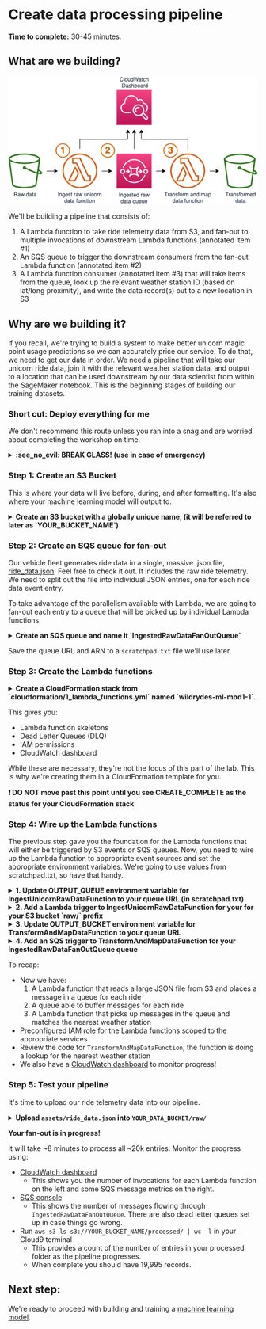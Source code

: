 # Create data processing pipeline

**Time to complete:** 30-45 minutes.

## What are we building?
![Architecture diagram](assets/WildRydesML_1.png)

We'll be building a pipeline that consists of:

1. A Lambda function to take ride telemetry data from S3, and fan-out to multiple invocations of downstream Lambda functions (annotated item #1)
1. An SQS queue to trigger the downstream consumers from the fan-out Lambda function (annotated item #2)
1. A Lambda function consumer (annotated item #3) that will take items from the queue, look up the relevant weather station ID (based on lat/long proximity), and write the data record(s) out to a new location in S3

## Why are we building it?
If you recall, we're trying to build a system to make better unicorn magic point usage predictions so we can accurately price our service.  To do that, we need to get our data in order.  We need a pipeline that will take our unicorn ride data, join it with the relevant weather station data, and output to a location that can be used downstream by our data scientist from within the SageMaker notebook.  This is the beginning stages of building our training datasets.

### Short cut: Deploy everything for me

We don't recommend this route unless you ran into a snag and are worried about completing the workshop on time.

<details>
<summary><strong>:see_no_evil: BREAK GLASS! (use in case of emergency)</strong></summary><p>

1. Navigate to your Cloud9 environment
1. Run the following commands to create your resources:
    ```
    cd ~/environment/aws-serverless-workshops/MachineLearning/1_DataProcessing
    aws cloudformation create-stack \
    --stack-name wildrydes-ml-mod1-1 \
    --capabilities CAPABILITY_NAMED_IAM \
    --template-body file://cloudformation/99_complete.yml
    ```
1. Run the following command until you get `CREATE_COMPLETE` in the output:
    ```
    aws cloudformation describe-stacks \
    --stack-name wildrydes-ml-mod1-1 \
    --query 'Stacks[0].StackStatus' \
    --output text
    ```
1. In your Cloud9 terminal, run the following code:

    ```
    # Run this command to upload the ride data
    aws s3 cp assets/ride_data.json s3://YOUR_BUCKET_NAME/raw/ride_data.json

    # Run this command to verify the file was uploaded (you should see the file name listed)
    aws s3 ls s3://YOUR_BUCKET_NAME/raw/
    ```
</p></details>

### Step 1: Create an S3 Bucket
This is where your data will live before, during, and after formatting. It's also where your machine learning model will output to.

<details>
<summary><strong>Create an S3 bucket with a globally unique name, (it will be referred to later as `YOUR_BUCKET_NAME`)</strong></summary><p>

1. In your Cloud9 terminal, run the following code:
    ```
    # Run this command to create your bucket
    aws s3 mb s3://YOUR_BUCKET_NAME >> ~/environment/scratchpad.txt

    # Run this command to verify your bucket was created successfully
    aws s3 ls s3://YOUR_BUCKET_NAME

    # If you don't see an error you're good.
    ```
</p></details>

### Step 2: Create an SQS queue for fan-out
Our vehicle fleet generates ride data in a single, massive .json file, [ride_data.json](assets/ride_data.json). Feel free to check it out.  It includes the raw ride telemetry.  We need to split out the file into individual JSON entries, one for each ride data event entry.

To take advantage of the parallelism available with Lambda, we are going to fan-out each entry to a queue that will be picked up by individual Lambda functions.

<details>
<summary><strong>Create an SQS queue and name it `IngestedRawDataFanOutQueue`</strong></summary><p>

1. In your Cloud9 terminal, run the following code:
    ```
    cd /home/ec2-user/environment/aws-serverless-workshops/MachineLearning/1_DataProcessing
    aws sqs create-queue --queue-name IngestedRawDataFanOutQueue >> ~/environment/scratchpad.txt
    ```
1. `scratchpad.txt` now has the queue URL, you'll need it for the next command to grab the ARN
1. In the Cloud9 file explorer, navigate to **WildRydesIDE**
1. Double click `scratchpad.txt` to open the file
1. Keep the quotes and replace **YOUR_QUEUE_URL** with the **QueueUrl** value in `scratchpad.txt`
    ```
    aws sqs get-queue-attributes --queue-url "YOUR_QUEUE_URL" --attribute-names QueueArn >> ~/environment/scratchpad.txt
    ```
</p></details>

Save the queue URL and ARN to a `scratchpad.txt` file we'll use later.


### Step 3: Create the Lambda functions

<details>
<summary><strong>Create a CloudFormation stack from `cloudformation/1_lambda_functions.yml` named `wildrydes-ml-mod1-1`.</strong></summary><p>

*NOTE:* you need to replace **YOUR_BUCKET_NAME** and **YOUR_QUEUE_ARN**
1. In your Cloud9 terminal, run the following code:
    ```
    # Command should be ran from /home/ec2-user/environment/aws-serverless-workshops/MachineLearning/1_DataProcessing in your cloud 9 environment
    # run `pwd` to see your current directory

    aws cloudformation create-stack \
        --stack-name wildrydes-ml-mod1-1 \
        --parameters ParameterKey=DataBucket,ParameterValue=YOUR_BUCKET_NAME \
        ParameterKey=IngestedRawDataFanOutQueueArn,ParameterValue=YOUR_QUEUE_ARN \
        --capabilities CAPABILITY_NAMED_IAM \
        --template-body file://cloudformation/1_lambda_functions.yml
    ```

There are a couple options to track the CloudFormation stack creation process:
1. In your Cloud9 terminal, run the following code:
    ```
    # Run this command to verify the stack was successfully created. You should expect to see "CREATE_COMPLETE".
    # If you see "CREATE_IN_PROGRESS", your stack is still being created. Wait and re-run the command.
    # If you see "ROLLBACK_COMPLETE", pause and see what went wrong.
    aws cloudformation describe-stacks \
        --stack-name wildrydes-ml-mod1-1 \
        --query "Stacks[0].StackStatus"
    ```
1. Go to [CloudFormation in the AWS Console](https://console.aws.amazon.com/cloudformation)
</p></details>

This gives you:
* Lambda function skeletons
* Dead Letter Queues (DLQ)
* IAM permissions
* CloudWatch dashboard

While these are necessary, they're not the focus of this part of the lab.  This is why we're creating them in a CloudFormation template for you.

**:heavy_exclamation_mark: DO NOT move past this point until you see CREATE_COMPLETE as the status for your CloudFormation stack**

### Step 4: Wire up the Lambda functions
The previous step gave you the foundation for the Lambda functions that will either be triggered by S3 events or SQS queues.  Now, you need to wire up the Lambda function to appropriate event sources and set the appropriate environment variables. We're going to use values from scratchpad.txt, so have that handy.

<details>
<summary><strong>1. Update OUTPUT_QUEUE environment variable for IngestUnicornRawDataFunction to your queue URL (in scratchpad.txt)</strong></summary><p>

1. Open the [Lambda console](https://console.aws.amazon.com/lambda)
1. Open the function containing `IngestUnicornRawDataFunction` in the name
1. Scroll down and create an environment variable with:
    * Key == "OUTPUT_QUEUE"
    * Value == `YOUR_QUEUE_URL`
1. Click **Save**
</p></details>

<details>
<summary><strong>2. Add a Lambda trigger to IngestUnicornRawDataFunction for your for your S3 bucket `raw/` prefix</strong></summary><p>

1. Scroll up and click **Add trigger** in the Designer view
1. Select **S3**
1. Choose the data bucket you created
1. For the prefix, type `raw/`
1. Click **Add**

If the trigger won't save, make sure the S3 bucket does not have an identical active event ([Bucket](https://console.aws.amazon.com/s3) > Properties > Events).
</p></details>

<details>
<summary><strong>3. Update OUTPUT_BUCKET environment variable for TransformAndMapDataFunction to your queue URL</strong></summary><p>

1. Open the [Lambda console](https://console.aws.amazon.com/lambda)
1. Open the function containing  `TransformAndMapDataFunction` in the name
1. Scroll down and create an environment variable with:
    * Key == "OUTPUT_BUCKET"
    * Value == `YOUR_DATA_BUCKET` (*The name of the data bucket you created earlier*)
1. Click **Save**
</p></details>

<details>
<summary><strong>4. Add an SQS trigger to TransformAndMapDataFunction for your IngestedRawDataFanOutQueue queue</strong></summary><p>

1. Scroll up and click **Add trigger** in the Designer view
2. Select **SQS**
3. Choose the `IngestedRawDataFanOutQueue` queue you created
4. Click **Add**
</p></details>

To recap:
* Now we have:
  1. A Lambda function that reads a large JSON file from S3 and places a message in a queue for each ride
  1. A queue able to buffer messages for each ride
  1. A Lambda function that picks up messages in the queue and matches the nearest weather station
* Preconfigured IAM role for the Lambda functions scoped to the appropriate services
* Review the code for `TransformAndMapDataFunction`, the function is doing a lookup for the nearest weather station
* We also have a [CloudWatch dashboard](https://console.aws.amazon.com/cloudwatch/home?#dashboards:name=Wild_Rydes_Machine_Learning) to monitor progress!

### Step 5: Test your pipeline
It's time to upload our ride telemetry data into our pipeline.

<details>
<summary><strong>Upload <code>assets/ride_data.json</code> into <code>YOUR_DATA_BUCKET/raw/</code></strong></summary><p>

1. In your Cloud9 terminal, run the following code:
    ```
    # Run this command to upload the ride data
    aws s3 cp assets/ride_data.json s3://YOUR_BUCKET_NAME/raw/ride_data.json

    # Run this command to verify the file was uploaded (you should see the file name listed)
    aws s3 ls s3://YOUR_BUCKET_NAME/raw/
    ```
</p></details>

**Your fan-out is in progress!**

It will take ~8 minutes to process all ~20k entries. Monitor the progress using:
* [CloudWatch dashboard](https://console.aws.amazon.com/cloudwatch/home?#dashboards:name=Wild_Rydes_Machine_Learning)
  * This shows you the number of invocations for each Lambda function on the left and some SQS message metrics on the right.
* [SQS console](https://console.aws.amazon.com/sqs)
  * This shows the number of messages flowing through `IngestedRawDataFanOutQueue`. There are also dead letter queues set up in case things go wrong.
* Run `aws s3 ls s3://YOUR_BUCKET_NAME/processed/ | wc -l` in your Cloud9 terminal
  * This provides a count of the number of entries in your processed folder as the pipeline progresses.
  * When complete you should have 19,995 records.

## Next step:

We're ready to proceed with building and training a [machine learning model](../2_ModelBuilding).
